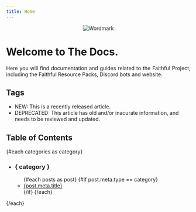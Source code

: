 ```yaml
---
title: Home
---
```


<script context="module">
	export const load = async ({ fetch }) => {
		var posts = await fetch('/api/posts.json');
		posts = await posts.json();

		return {
			props: {
				posts: posts
			}
		};
	};
</script>

<script>
	export let posts;
	export let categories = [];

	for (let i = 0; i < posts.length; i++) {
		if (!categories.includes(posts[i].meta.type)) {
			categories.push(posts[i].meta.type);
		}
	}
</script>

<p align="center">
	<img src="https://database.faithfulpack.net/images/branding/wordmarks/outlined/flat/faithful_flat_border.png" alt="Wordmark">
</p>
  
<h1>Welcome to The Docs.</h1>
<p align="justify">Here you will find documentation and guides related to the Faithful Project, including the Faithful Resource Packs, Discord bots and website.</p>
  
<h2>Tags</h2>
<ul class="no-heads">
	<li><span class="new-badge">NEW</span>: This is a recently released article.</li>
	<li><span class="deprecated-badge">DEPRECATED</span>: This article has old and/or inacurate information, and needs to be reviewed and updated.</li>
</ul>

<h2>Table of Contents</h2>
<div class="table-of-content" style="position: inherit;">
	{#each categories as category}
	<ul>
		<li>
			<h3>{ category }</h3>
		</li>
		<ul>
		{#each posts as post}
			{#if post.meta.type == category}
				<li>
   	     		<a href={post.path}>
						{post.meta.title}
					</a>
				</li>
			{/if}
		{/each}
		</ul>
	</ul>
	{/each}
</div>
